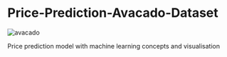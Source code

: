 # Price-Prediction-Avacado-Dataset

![avacado](https://user-images.githubusercontent.com/64710190/144724429-c38cecd6-12ee-4c41-af7c-657f03c9abe8.gif)

Price prediction model with machine learning concepts and visualisation
